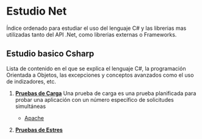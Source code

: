 # Estudio Net
Índice ordenado para estudiar el uso del lenguaje C# y las librerias mas utilizadas tanto del API .Net, como librerias externas o Frameworks.


## Estudio basico Csharp
Lista de contenido en el que se explica el lenguaje C#, la programación Orientada a Objetos, las excepciones y conceptos avanzados como el uso de indizadores, etc.

1. [**Pruebas de Carga**](./docs/TestCarga/index.md) Una prueba de carga es una prueba planificada para probar una aplicación con un número específico de solicitudes simultáneas
    - [Apache](./docs/TestCarga/Apache.md)

1. [**Pruebas de Estres**](./)
